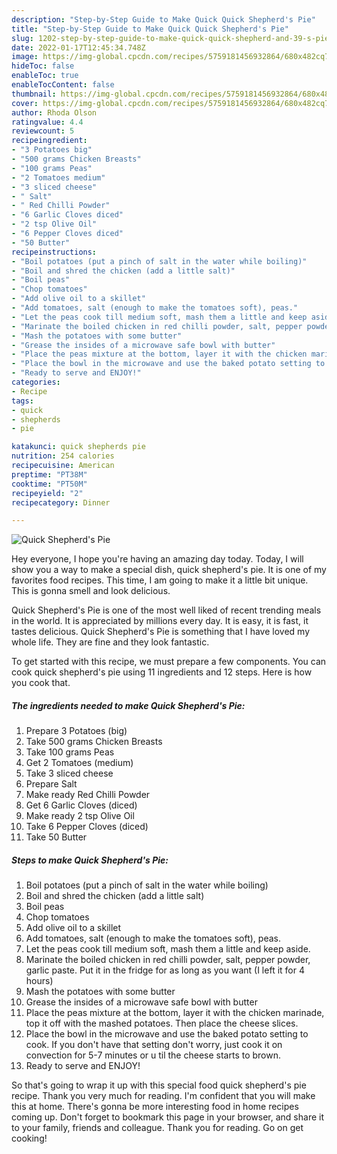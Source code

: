 ```yaml
---
description: "Step-by-Step Guide to Make Quick Quick Shepherd's Pie"
title: "Step-by-Step Guide to Make Quick Quick Shepherd's Pie"
slug: 1202-step-by-step-guide-to-make-quick-quick-shepherd-and-39-s-pie
date: 2022-01-17T12:45:34.748Z
image: https://img-global.cpcdn.com/recipes/5759181456932864/680x482cq70/quick-shepherds-pie-recipe-main-photo.jpg
hideToc: false
enableToc: true
enableTocContent: false
thumbnail: https://img-global.cpcdn.com/recipes/5759181456932864/680x482cq70/quick-shepherds-pie-recipe-main-photo.jpg
cover: https://img-global.cpcdn.com/recipes/5759181456932864/680x482cq70/quick-shepherds-pie-recipe-main-photo.jpg
author: Rhoda Olson
ratingvalue: 4.4
reviewcount: 5
recipeingredient:
- "3 Potatoes big"
- "500 grams Chicken Breasts"
- "100 grams Peas"
- "2 Tomatoes medium"
- "3 sliced cheese"
- " Salt"
- " Red Chilli Powder"
- "6 Garlic Cloves diced"
- "2 tsp Olive Oil"
- "6 Pepper Cloves diced"
- "50 Butter"
recipeinstructions:
- "Boil potatoes (put a pinch of salt in the water while boiling)"
- "Boil and shred the chicken (add a little salt)"
- "Boil peas"
- "Chop tomatoes"
- "Add olive oil to a skillet"
- "Add tomatoes, salt (enough to make the tomatoes soft), peas."
- "Let the peas cook till medium soft, mash them a little and keep aside."
- "Marinate the boiled chicken in red chilli powder, salt, pepper powder, garlic paste. Put it in the fridge for as long as you want (I left it for 4 hours)"
- "Mash the potatoes with some butter"
- "Grease the insides of a microwave safe bowl with butter"
- "Place the peas mixture at the bottom, layer it with the chicken marinade, top it off with the mashed potatoes. Then place the cheese slices."
- "Place the bowl in the microwave and use the baked potato setting to cook. If you don&#39;t have that setting don&#39;t worry, just cook it on convection for 5-7 minutes or u til the cheese starts to brown."
- "Ready to serve and ENJOY!"
categories:
- Recipe
tags:
- quick
- shepherds
- pie

katakunci: quick shepherds pie 
nutrition: 254 calories
recipecuisine: American
preptime: "PT38M"
cooktime: "PT50M"
recipeyield: "2"
recipecategory: Dinner

---
```



![Quick Shepherd&#39;s Pie](https://img-global.cpcdn.com/recipes/5759181456932864/680x482cq70/quick-shepherds-pie-recipe-main-photo.jpg)

Hey everyone, I hope you're having an amazing day today. Today, I will show you a way to make a special dish, quick shepherd&#39;s pie. It is one of my favorites food recipes. This time, I am going to make it a little bit unique. This is gonna smell and look delicious.



Quick Shepherd&#39;s Pie is one of the most well liked of recent trending meals in the world. It is appreciated by millions every day. It is easy, it is fast, it tastes delicious. Quick Shepherd&#39;s Pie is something that I have loved my whole life. They are fine and they look fantastic.


To get started with this recipe, we must prepare a few components. You can cook quick shepherd&#39;s pie using 11 ingredients and 12 steps. Here is how you cook that.

<!--inarticleads1-->

##### The ingredients needed to make Quick Shepherd&#39;s Pie:

1. Prepare 3 Potatoes (big)
1. Take 500 grams Chicken Breasts
1. Take 100 grams Peas
1. Get 2 Tomatoes (medium)
1. Take 3 sliced cheese
1. Prepare  Salt
1. Make ready  Red Chilli Powder
1. Get 6 Garlic Cloves (diced)
1. Make ready 2 tsp Olive Oil
1. Take 6 Pepper Cloves (diced)
1. Take 50 Butter




<!--inarticleads2-->

##### Steps to make Quick Shepherd&#39;s Pie:

1. Boil potatoes (put a pinch of salt in the water while boiling)
1. Boil and shred the chicken (add a little salt)
1. Boil peas
1. Chop tomatoes
1. Add olive oil to a skillet
1. Add tomatoes, salt (enough to make the tomatoes soft), peas.
1. Let the peas cook till medium soft, mash them a little and keep aside.
1. Marinate the boiled chicken in red chilli powder, salt, pepper powder, garlic paste. Put it in the fridge for as long as you want (I left it for 4 hours)
1. Mash the potatoes with some butter
1. Grease the insides of a microwave safe bowl with butter
1. Place the peas mixture at the bottom, layer it with the chicken marinade, top it off with the mashed potatoes. Then place the cheese slices.
1. Place the bowl in the microwave and use the baked potato setting to cook. If you don&#39;t have that setting don&#39;t worry, just cook it on convection for 5-7 minutes or u til the cheese starts to brown.
1. Ready to serve and ENJOY!



So that's going to wrap it up with this special food quick shepherd&#39;s pie recipe. Thank you very much for reading. I'm confident that you will make this at home. There's gonna be more interesting food in home recipes coming up. Don't forget to bookmark this page in your browser, and share it to your family, friends and colleague. Thank you for reading. Go on get cooking!
